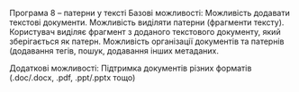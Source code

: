 Програма 8 – патерни у тексті
Базові можливості:
Можливість додавати текстові документи.
Можливість виділяти патерни (фрагменти тексту). Користувач виділяє фрагмент з доданого текстового документу, який зберігається як патерн. 
Можливість організації документів та патернів (додавання тегів, пошук, додавання інших метаданих.

Додаткові можливості: 
Підтримка документів різних форматів (.doc/.docx, .pdf, .ppt/.pptx тощо)
